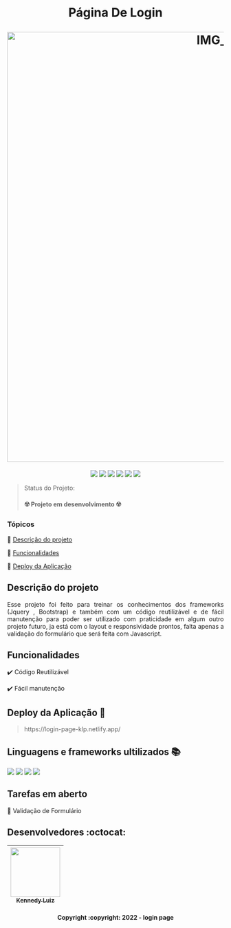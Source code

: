<h1 align="center">
  <p align="center">Página De Login </p>
  <a href="https://login-page-klp.netlify.app/"><img width="1000" alt="IMG_0145" src="https://user-images.githubusercontent.com/90059688/167281023-dac415c3-da45-4f49-9e16-13c73ec4b88f.png"></a>
</h1>

<p align="center">
  <img src="https://img.shields.io/static/v1?label=Netlify&message=deploy&color=blue&style=for-the-badge&logo=netlify"/>
  <img src="http://img.shields.io/static/v1?label=STATUS&message=EM%20DESENVOLVIMENTO&color=RED&style=for-the-badge"/>
  <img src="https://img.shields.io/badge/HTML-LINGUAGEM-red?style=for-the-badge&logo=HTML5"/>
  <img src="https://img.shields.io/badge/CSS-LINGUAGEM-blue?style=for-the-badge&logo=css3"/>
  <img src="https://img.shields.io/badge/BOOTSTRAP-FRAMEWORK-blueviolet?style=for-the-badge&logo=bootstrap"/>
  <img src="https://img.shields.io/badge/JQUERY-FRAMEWORK-yellow?style=for-the-badge&logo=jquery"/>
  
</p>

> Status do Projeto: <h4> ☢️ Projeto em desenvolvimento ☢️ </h4>


### Tópicos 

:small_blue_diamond: [Descrição do projeto](#descrição-do-projeto)

:small_blue_diamond: [Funcionalidades](#funcionalidades)

:small_blue_diamond: [Deploy da Aplicação](#deploy-da-aplicação-dash)


## Descrição do projeto 

<p align="justify">
  Esse projeto foi feito para treinar os conhecimentos dos frameworks (Jquery , Bootstrap) e também com um código reutilizável e de fácil manutenção para poder
  ser utilizado com praticidade em algum outro projeto futuro, ja está com o layout e responsividade prontos, falta apenas a validação
  do formulário que será feita com Javascript.
</p>

## Funcionalidades

:heavy_check_mark: Código Reutilizável  

:heavy_check_mark: Fácil manutenção

## Deploy da Aplicação :dash:

> <p>https://login-page-klp.netlify.app/</p>

## Linguagens e frameworks ultilizados :books:

![](https://user-images.githubusercontent.com/90059688/167272596-0bd4a2e8-8ad1-423d-8830-fe1fa19c7a61.png)
![](https://user-images.githubusercontent.com/90059688/167272614-eb86c071-71d3-42d9-9051-1422c0bee569.png)
![](https://user-images.githubusercontent.com/90059688/167281064-6652bc1b-fe80-4f39-bd79-ae1630403e8d.png)
![](https://user-images.githubusercontent.com/90059688/167281068-a477517c-6dca-4c28-8f67-63228d37c7a9.png)


## Tarefas em aberto

:memo: Validação de Formulário

## Desenvolvedores :octocat:

| [<img src="https://user-images.githubusercontent.com/90059688/167273317-46f95be8-d2e5-4758-b2c6-8a1765d12f6d.png" width=115><br><sub>Kennedy Luiz</sub>](https://github.com/kennedyLP) |
| :---: |  



<h4 align="center">Copyright :copyright: 2022 - login page <h4>
